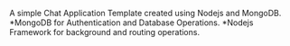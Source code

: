 A simple Chat Application Template created using Nodejs and MongoDB.
*MongoDB for Authentication and Database Operations.
*Nodejs Framework for background and routing operations.
